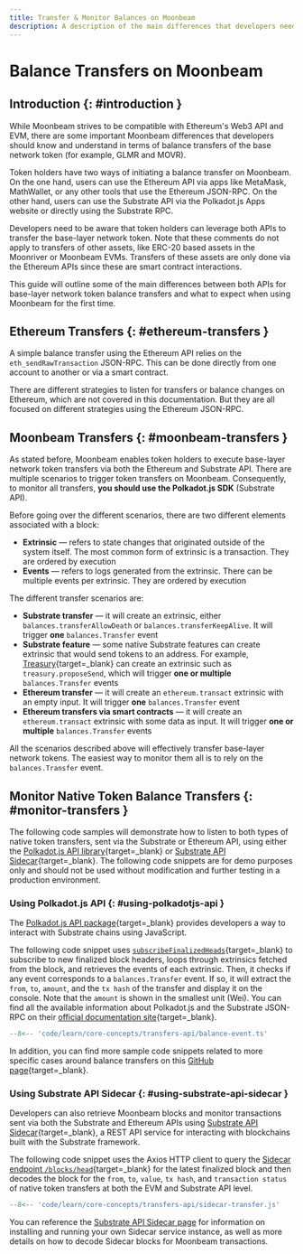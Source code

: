 ```yaml
---
title: Transfer & Monitor Balances on Moonbeam
description: A description of the main differences that developers need to understand in terms of the different balance transfers available on Moonbeam compared to Ethereum.
---
```


# Balance Transfers on Moonbeam

## Introduction {: #introduction }

While Moonbeam strives to be compatible with Ethereum's Web3 API and EVM, there are some important Moonbeam differences that developers should know and understand in terms of balance transfers of the base network token (for example, GLMR and MOVR).

Token holders have two ways of initiating a balance transfer on Moonbeam. On the one hand, users can use the Ethereum API via apps like MetaMask, MathWallet, or any other tools that use the Ethereum JSON-RPC. On the other hand, users can use the Substrate API via the Polkadot.js Apps website or directly using the Substrate RPC.

Developers need to be aware that token holders can leverage both APIs to transfer the base-layer network token. Note that these comments do not apply to transfers of other assets, like ERC-20 based assets in the Moonriver or Moonbeam EVMs. Transfers of these assets are only done via the Ethereum APIs since these are smart contract interactions.

This guide will outline some of the main differences between both APIs for base-layer network token balance transfers and what to expect when using Moonbeam for the first time.

## Ethereum Transfers {: #ethereum-transfers }

A simple balance transfer using the Ethereum API relies on the `eth_sendRawTransaction` JSON-RPC. This can be done directly from one account to another or via a smart contract.

There are different strategies to listen for transfers or balance changes on Ethereum, which are not covered in this documentation. But they are all focused on different strategies using the Ethereum JSON-RPC.

## Moonbeam Transfers {: #moonbeam-transfers }

As stated before, Moonbeam enables token holders to execute base-layer network token transfers via both the Ethereum and Substrate API. There are multiple scenarios to trigger token transfers on Moonbeam. Consequently, to monitor all transfers, **you should use the Polkadot.js SDK** (Substrate API).

Before going over the different scenarios, there are two different elements associated with a block:

 - **Extrinsic** — refers to state changes that originated outside of the system itself. The most common form of extrinsic is a transaction. They are ordered by execution
 - **Events** — refers to logs generated from the extrinsic. There can be multiple events per extrinsic. They are ordered by execution

The different transfer scenarios are:

 - **Substrate transfer** — it will create an extrinsic, either `balances.transferAllowDeath` or `balances.transferKeepAlive`. It will trigger **one** `balances.Transfer` event
 - **Substrate feature** — some native Substrate features can create extrinsic that would send tokens to an address. For example, [Treasury](/learn/features/treasury/){target=\_blank} can create an extrinsic such as `treasury.proposeSend`, which will trigger **one or multiple** `balances.Transfer` events
 - **Ethereum transfer** — it will create an `ethereum.transact` extrinsic with an empty input. It will trigger **one** `balances.Transfer` event
 - **Ethereum transfers via smart contracts** — it will create an `ethereum.transact` extrinsic with some data as input. It will trigger **one or multiple** `balances.Transfer` events

All the scenarios described above will effectively transfer base-layer network tokens. The easiest way to monitor them all is to rely on the `balances.Transfer` event.

## Monitor Native Token Balance Transfers {: #monitor-transfers }

The following code samples will demonstrate how to listen to both types of native token transfers, sent via the Substrate or Ethereum API, using either the [Polkadot.js API library](https://polkadot.js.org/docs/api/start){target=\_blank} or [Substrate API Sidecar](https://github.com/paritytech/substrate-api-sidecar){target=\_blank}. The following code snippets are for demo purposes only and should not be used without modification and further testing in a production environment.

### Using Polkadot.js API {: #using-polkadotjs-api }

The [Polkadot.js API package](https://polkadot.js.org/docs/api/start){target=\_blank} provides developers a way to interact with Substrate chains using JavaScript.

The following code snippet uses [`subscribeFinalizedHeads`](https://polkadot.js.org/docs/substrate/rpc/#subscribefinalizedheads-header){target=\_blank} to subscribe to new finalized block headers, loops through extrinsics fetched from the block, and retrieves the events of each extrinsic. Then, it checks if any event corresponds to a `balances.Transfer` event. If so, it will extract the `from`, `to`, `amount`, and the `tx hash` of the transfer and display it on the console. Note that the `amount` is shown in the smallest unit (Wei).  You can find all the available information about Polkadot.js and the Substrate JSON-RPC on their [official documentation site](https://polkadot.js.org/docs/substrate/rpc){target=\_blank}.

```ts
--8<-- 'code/learn/core-concepts/transfers-api/balance-event.ts'
```

In addition, you can find more sample code snippets related to more specific cases around balance transfers on this [GitHub page](https://gist.github.com/crystalin/b2ce44a208af60d62b5ecd1bad513bce){target=\_blank}.

### Using Substrate API Sidecar {: #using-substrate-api-sidecar }

Developers can also retrieve Moonbeam blocks and monitor transactions sent via both the Substrate and Ethereum APIs using [Substrate API Sidecar](https://github.com/paritytech/substrate-api-sidecar){target=\_blank}, a REST API service for interacting with blockchains built with the Substrate framework.

The following code snippet uses the Axios HTTP client to query the [Sidecar endpoint `/blocks/head`](https://paritytech.github.io/substrate-api-sidecar/dist){target=\_blank} for the latest finalized block and then decodes the block for the `from`, `to`, `value`, `tx hash`, and `transaction status` of native token transfers at both the EVM and Substrate API level.

```js
--8<-- 'code/learn/core-concepts/transfers-api/sidecar-transfer.js'
```

You can reference the [Substrate API Sidecar page](/builders/substrate/libraries/sidecar/) for information on installing and running your own Sidecar service instance, as well as more details on how to decode Sidecar blocks for Moonbeam transactions.

